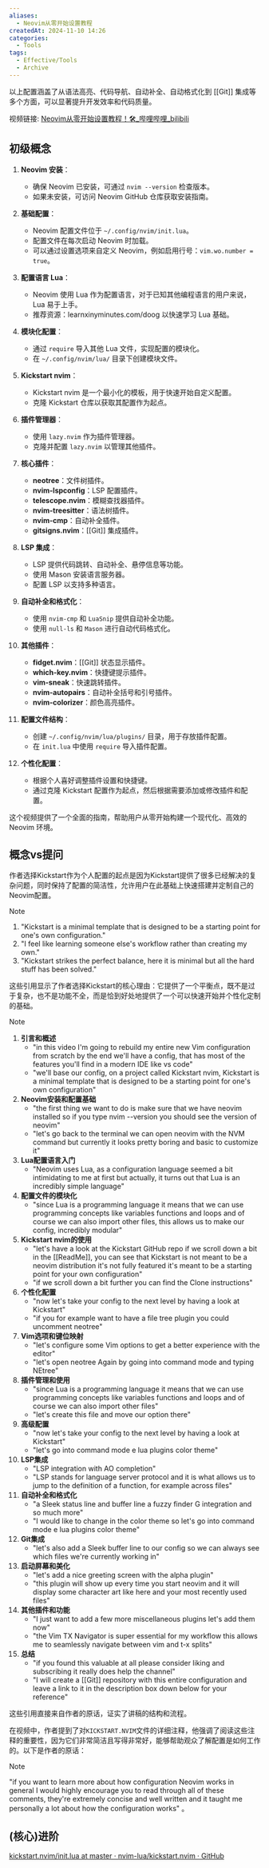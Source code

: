 ```yaml
---
aliases:
  - Neovim从零开始设置教程
createdAt: 2024-11-10 14:26
categories:
  - Tools
tags:
  - Effective/Tools
  - Archive
---
```

以上配置涵盖了从语法高亮、代码导航、自动补全、自动格式化到 [[Git]] 集成等多个方面，可以显著提升开发效率和代码质量。
<!--more-->

视频链接:
[Neovim从零开始设置教程！🛠️_哔哩哔哩_bilibili](https://www.bilibili.com/video/BV1gqDLYhEeH/?vd_source=7038f96b6bb3b14743531b102b109c43)

## 初级概念

1. **Neovim 安装**：
   - 确保 Neovim 已安装，可通过 `nvim --version` 检查版本。
   - 如果未安装，可访问 Neovim GitHub 仓库获取安装指南。

2. **基础配置**：
   - Neovim 配置文件位于 `~/.config/nvim/init.lua`。
   - 配置文件在每次启动 Neovim 时加载。
   - 可以通过设置选项来自定义 Neovim，例如启用行号：`vim.wo.number = true`。

3. **配置语言 Lua**：
   - Neovim 使用 Lua 作为配置语言，对于已知其他编程语言的用户来说，Lua 易于上手。
   - 推荐资源：learnxinyminutes.com/doog 以快速学习 Lua 基础。

4. **模块化配置**：
   - 通过 `require` 导入其他 Lua 文件，实现配置的模块化。
   - 在 `~/.config/nvim/lua/` 目录下创建模块文件。

5. **Kickstart nvim**：
   - Kickstart nvim 是一个最小化的模板，用于快速开始自定义配置。
   - 克隆 Kickstart 仓库以获取其配置作为起点。

6. **插件管理器**：
   - 使用 `lazy.nvim` 作为插件管理器。
   - 克隆并配置 `lazy.nvim` 以管理其他插件。

7. **核心插件**：
   - **neotree**：文件树插件。
   - **nvim-lspconfig**：LSP 配置插件。
   - **telescope.nvim**：模糊查找器插件。
   - **nvim-treesitter**：语法树插件。
   - **nvim-cmp**：自动补全插件。
   - **gitsigns.nvim**：[[Git]] 集成插件。

8. **LSP 集成**：
   - LSP 提供代码跳转、自动补全、悬停信息等功能。
   - 使用 Mason 安装语言服务器。
   - 配置 LSP 以支持多种语言。

9. **自动补全和格式化**：
   - 使用 `nvim-cmp` 和 `LuaSnip` 提供自动补全功能。
   - 使用 `null-ls` 和 `Mason` 进行自动代码格式化。

10. **其他插件**：
    - **fidget.nvim**：[[Git]] 状态显示插件。
    - **which-key.nvim**：快捷键提示插件。
    - **vim-sneak**：快速跳转插件。
    - **nvim-autopairs**：自动补全括号和引号插件。
    - **nvim-colorizer**：颜色高亮插件。

11. **配置文件结构**：
    - 创建 `~/.config/nvim/lua/plugins/` 目录，用于存放插件配置。
    - 在 `init.lua` 中使用 `require` 导入插件配置。

12. **个性化配置**：
    - 根据个人喜好调整插件设置和快捷键。
    - 通过克隆 Kickstart 配置作为起点，然后根据需要添加或修改插件和配置。

这个视频提供了一个全面的指南，帮助用户从零开始构建一个现代化、高效的 Neovim 环境。

## 概念vs提问

作者选择Kickstart作为个人配置的起点是因为Kickstart提供了很多已经解决的复杂问题，同时保持了配置的简洁性，允许用户在此基础上快速搭建并定制自己的Neovim配置。

> [!NOTE]
>
> 1. "Kickstart is a minimal template that is designed to be a starting point for one's own configuration."
> 2. "I feel like learning someone else's workflow rather than creating my own."
> 3. "Kickstart strikes the perfect balance, here it is minimal but all the hard stuff has been solved."
>
> 这些引用显示了作者选择Kickstart的核心理由：它提供了一个平衡点，既不是过于复杂，也不是功能不全，而是恰到好处地提供了一个可以快速开始并个性化定制的基础。

> [!NOTE]
>
> 1. **引言和概述**
>    - "in this video I'm going to rebuild my entire new Vim configuration from scratch by the end we'll have a config, that has most of the features you'll find in a modern IDE like vs code"
>    - "we'll base our config, on a project called Kickstart nvim, Kickstart is a minimal template that is designed to be a starting point for one's own configuration"
> 2. **Neovim安装和配置基础**
>    - "the first thing we want to do is make sure that we have neovim installed so if you type nvim --version you should see the version of neovim"
>    - "let's go back to the terminal we can open neovim with the NVM command but currently it looks pretty boring and basic to customize it"
> 3. **Lua配置语言入门**
>    - "Neovim uses Lua, as a configuration language seemed a bit intimidating to me at first but actually, it turns out that Lua is an incredibly simple language"
> 4. **配置文件的模块化**
>    - "since Lua is a programming language it means that we can use programming concepts like variables functions and loops and of course we can also import other files, this allows us to make our config, incredibly modular"
> 5. **Kickstart nvim的使用**
>    - "let's have a look at the Kickstart GitHub repo if we scroll down a bit in the [[ReadMe]], you can see that Kickstart is not meant to be a neovim distribution it's not fully featured it's meant to be a starting point for your own configuration"
>    - "if we scroll down a bit further you can find the Clone instructions"
> 6. **个性化配置**
>    - "now let's take your config to the next level by having a look at Kickstart"
>    - "if you for example want to have a file tree plugin you could uncomment neotree"
> 7. **Vim选项和键位映射**
>    - "let's configure some Vim options to get a better experience with the editor"
>    - "let's open neotree Again by going into command mode and typing NEtree"
> 8. **插件管理和使用**
>    - "since Lua is a programming language it means that we can use programming concepts like variables functions and loops and of course we can also import other files"
>    - "let's create this file and move our option there"
> 9. **高级配置**
>    - "now let's take your config to the next level by having a look at Kickstart"
>    - "let's go into command mode e lua plugins color theme"
> 10. **LSP集成**
>     - "LSP integration with AO completion"
>     - "LSP stands for language server protocol and it is what allows us to jump to the definition of a function, for example across files"
> 11. **自动补全和格式化**
>     - "a Sleek status line and buffer line a fuzzy finder G integration and so much more"
>     - "I would like to change in the color theme so let's go into command mode e lua plugins color theme"
> 12. **Git集成**
>     - "let's also add a Sleek buffer line to our config so we can always see which files we're currently working in"
> 13. **启动屏幕和美化**
>     - "let's add a nice greeting screen with the alpha plugin"
>     - "this plugin will show up every time you start neovim and it will display some character art like here and your most recently used files"
> 14. **其他插件和功能**
>     - "I just want to add a few more miscellaneous plugins let's add them now"
>     - "the Vim TX Navigator is super essential for my workflow this allows me to seamlessly navigate between vim and t-x splits"
> 15. **总结**
>     - "if you found this valuable at all please consider liking and subscribing it really does help the channel"
>     - "I will create a [[Git]] repository with this entire configuration and leave a link to it in the description box down below for your reference"
>
> 这些引用直接来自作者的原话，证实了讲稿的结构和流程。

在视频中，作者提到了对`KICKSTART.NVIM`文件的详细注释，他强调了阅读这些注释的重要性，因为它们非常简洁且写得非常好，能够帮助观众了解配置是如何工作的。以下是作者的原话：

> [!NOTE]
>
> "if you want to learn more about how configuration Neovim works in general I would highly encourage you to read through all of these comments, they're extremely concise and well written and it taught me personally a lot about how the configuration works" 。

## (核心)进阶

[kickstart.nvim/init.lua at master · nvim-lua/kickstart.nvim · GitHub](https://github.com/nvim-lua/kickstart.nvim/blob/master/init.lua)
